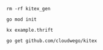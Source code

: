 


```shell
rm -rf kitex_gen 

go mod init

kx example.thrift

go get github.com/cloudwego/kitex
```
